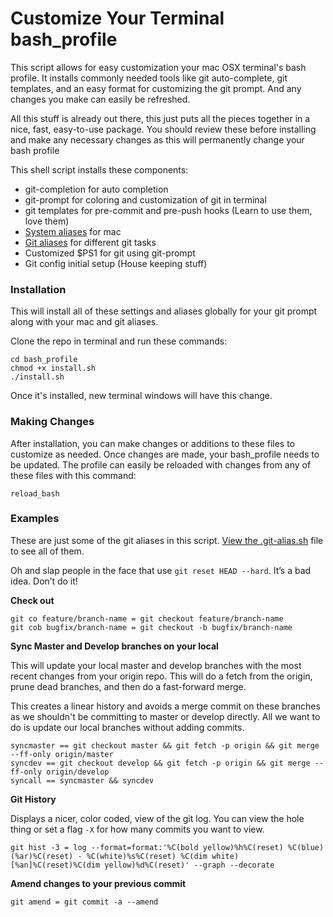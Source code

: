 # Customize Your Terminal bash_profile
This script allows for easy customization your mac OSX terminal's bash profile. It installs commonly needed tools like git auto-complete, git templates, and an easy format for customizing the git prompt. And any changes you make can easily be refreshed.

All this stuff is already out there, this just puts all the pieces together in a nice, fast, easy-to-use package. You should review these before installing and make any necessary changes as this will permanently change your bash profile

This shell script installs these components:
* git-completion for auto completion
* git-prompt for coloring and customization of git in terminal
* git templates for pre-commit and pre-push hooks (Learn to use them, love them)
* [System aliases](https://github.com/tjmusser/bash_profile/blob/master/.alias.sh) for mac
* [Git aliases](https://github.com/tjmusser/bash_profile/blob/master/.git-alias.sh) for different git tasks
* Customized $PS1 for git using git-prompt
* Git config initial setup (House keeping stuff)


### Installation
This will install all of these settings and aliases globally for your git prompt along with your mac and git aliases.

Clone the repo in terminal and run these commands:
```
cd bash_profile
chmod +x install.sh
./install.sh
```

Once it's installed, new terminal windows will have this change.

### Making Changes
After installation, you can make changes or additions to these files to customize as needed. Once changes are made, your bash_profile needs to be updated. The profile can easily be reloaded with changes from any of these files with this command:

```
reload_bash
```

### Examples
These are just some of the git aliases in this script. [View the .git-alias.sh](https://github.com/tjmusser/bash_profile/blob/master/.git-alias.sh) file to see all of them.

Oh and slap people in the face that use `git reset HEAD --hard`. It’s a bad idea. Don’t do it!

**Check out**
```
git co feature/branch-name = git checkout feature/branch-name
git cob bugfix/branch-name = git checkout -b bugfix/branch-name
```

**Sync Master and Develop branches on your local**

This will update your local master and develop branches with the most recent changes from your origin repo. This will do a fetch from the origin, prune dead branches, and then do a fast-forward merge.

This creates a linear history and avoids a merge commit on these branches as we shouldn't be committing to master or develop directly. All we want to do is update our local branches without adding commits.
```
syncmaster == git checkout master && git fetch -p origin && git merge --ff-only origin/master
syncdev == git checkout develop && git fetch -p origin && git merge --ff-only origin/develop
syncall == syncmaster && syncdev
```

**Git History**

Displays a nicer, color coded, view of the git log. You can view the hole thing or set a flag `-X` for how many commits you want to view.
```
git hist -3 = log --format=format:'%C(bold yellow)%h%C(reset) %C(blue)(%ar)%C(reset) - %C(white)%s%C(reset) %C(dim white)[%an]%C(reset)%C(dim yellow)%d%C(reset)' --graph --decorate
```

**Amend changes to your previous commit**
```
git amend = git commit -a --amend
```
